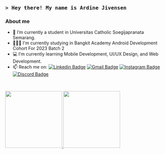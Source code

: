 <h3 align="left">
  <samp>&gt; Hey there! My name is <b><a>Ardine Jivensen</a></b></samp>
</h3>

<!-- About Section -->
### About me

- 🔭 I’m currently a student in Universitas Catholic Soegijapranata Semarang.
- 👨🏻‍💻 I'm currently studying in Bangkit Academy Android Development Cohort For 2023 Batch 2
- 💻 I’m currently learning Mobile Development, UI/UX Design, and Web Development.
- 📫 Reach me on: 
[![Linkedin Badge](https://img.shields.io/badge/-LinkedIn-blue?style=for-the-badge&logo=Linkedin&logoColor=white&link=https://www.linkedin.com/in/ardinejivensen-h-2217b8134/)](https://www.linkedin.com/in/ardinejivensen/) 
[![Gmail Badge](https://img.shields.io/badge/-Gmail-red?style=for-the-badge&logo=Gmail&logoColor=white&link=mailto:ardinejivensen@gmail.com)](mailto:ardinejivensen@gmail.com) 
[![Instagram Badge](https://img.shields.io/badge/-Instagram-purple?style=for-the-badge&logo=instagram&logoColor=white&link=https://instagram.com/ardinejiv/)](https://instagram.com/ardinejiv)
[![Discord Badge](https://img.shields.io/badge/-Discord-5865F2?style=for-the-badge&logo=discord&logoColor=white&link=https://discordapp.com/users/3004)](https://discordapp.com/users/3004)
<!-- ![Visitors](https://api.visitorbadge.io/api/visitors?path=https%3A%2F%2Fgithub.com%2FArdineJ&label=Visitors&labelColor=%23ff8a65&countColor=%23d9e3f0) -->
<br>

<!-- Github Status -->
<p align="left">
  <a href="https://github.com/ArdineJ">
    <img height="180em" src="https://github-readme-stats-eight-theta.vercel.app/api?username=ArdineJ&show_icons=true&theme=algolia&include_all_commits=true&count_private=true"/>
    <img height="180em" src="https://github-readme-stats-eight-theta.vercel.app/api/top-langs/?username=ArdineJ&layout=compact&langs_count=8&theme=algolia"/>
  </a>
</p>
